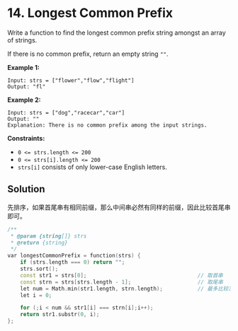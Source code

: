# 14. Longest Common Prefix

Write a function to find the longest common prefix string amongst an array of strings.

If there is no common prefix, return an empty string `""`.

**Example 1:**

```
Input: strs = ["flower","flow","flight"]
Output: "fl"
```

**Example 2:**

```
Input: strs = ["dog","racecar","car"]
Output: ""
Explanation: There is no common prefix among the input strings.
```

**Constraints:**

- `0 <= strs.length <= 200`
- `0 <= strs[i].length <= 200`
- `strs[i]` consists of only lower-case English letters.

## Solution

先排序，如果首尾串有相同前缀，那么中间串必然有同样的前缀，因此比较首尾串即可。

```C++
/**
 * @param {string[]} strs
 * @return {string}
 */
var longestCommonPrefix = function(strs) {
    if (strs.length === 0) return "";
    strs.sort();
    const str1 = strs[0];									// 取首串
    const strn = strs[strs.length - 1];						// 取尾串
    let num = Math.min(str1.length, strn.length);			// 最多比较次数为两串长的较小值
    let i = 0;

    for (;i < num && str1[i] === strn[i];i++);
    return str1.substr(0, i);
};
```

